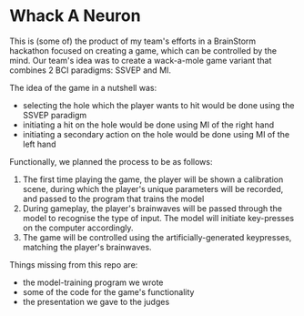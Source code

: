 # Whack A Neuron

This is (some of) the product of my team's efforts in a BrainStorm hackathon focused on creating a game, which can be controlled by the mind.
Our team's idea was to create a wack-a-mole game variant that combines 2 BCI paradigms: SSVEP and MI.

The idea of the game in a nutshell was:
* selecting the hole which the player wants to hit would be done using the SSVEP paradigm
* initiating a hit on the hole would be done using MI of the right hand
* initiating a secondary action on the hole would be done using MI of the left hand

Functionally, we planned the process to be as follows:
1) The first time playing the game, the player will be shown a calibration scene, during which the player's unique parameters will be recorded, and passed to the program that trains the model
2) During gameplay, the player's brainwaves will be passed through the model to recognise the type of input. The model will initiate key-presses on the computer accordingly.
3) The game will be controlled using the artificially-generated keypresses, matching the player's brainwaves.

Things missing from this repo are:
* the model-training program we wrote
* some of the code for the game's functionality
* the presentation we gave to the judges
